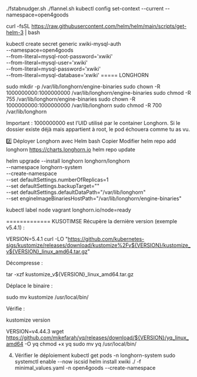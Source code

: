 ./fstabnudger.sh
./flannel.sh
kubectl config set-context --current --namespace=open4goods

curl -fsSL https://raw.githubusercontent.com/helm/helm/main/scripts/get-helm-3 | bash

kubectl create secret generic xwiki-mysql-auth \
  --namespace=open4goods \
  --from-literal=mysql-root-password='xwiki' \
  --from-literal=mysql-user='xwiki' \
  --from-literal=mysql-password='xwiki' \
  --from-literal=mysql-database='xwiki'
===== LONGHORN

sudo mkdir -p /var/lib/longhorn/engine-binaries
sudo chown -R 1000000000:1000000000 /var/lib/longhorn/engine-binaries
sudo chmod -R 755 /var/lib/longhorn/engine-binaries
sudo chown -R 1000000000:1000000000 /var/lib/longhorn
sudo chmod -R 700 /var/lib/longhorn

Important : 1000000000 est l’UID utilisé par le container Longhorn. Si le dossier existe déjà mais appartient à root, le pod échouera comme tu as vu.

2️⃣ Déployer Longhorn avec Helm
bash
Copier
Modifier
helm repo add longhorn https://charts.longhorn.io
helm repo update

helm upgrade --install longhorn longhorn/longhorn \
  --namespace longhorn-system \
  --create-namespace \
  --set defaultSettings.numberOfReplicas=1 \
  --set defaultSettings.backupTarget="" \
  --set defaultSettings.defaultDataPath="/var/lib/longhorn" \
  --set engineImageBinariesHostPath="/var/lib/longhorn/engine-binaries"


kubectl label node vagrant longhorn.io/node=ready
 
============= KUSOTIMSE
Récupère la dernière version (exemple v5.4.1) :

VERSION=5.4.1
curl -LO "https://github.com/kubernetes-sigs/kustomize/releases/download/kustomize%2Fv${VERSION}/kustomize_v${VERSION}_linux_amd64.tar.gz"


Décompresse :

tar -xzf kustomize_v${VERSION}_linux_amd64.tar.gz


Déplace le binaire :

sudo mv kustomize /usr/local/bin/


Vérifie :

kustomize version


VERSION=v4.44.3
wget https://github.com/mikefarah/yq/releases/download/${VERSION}/yq_linux_amd64 -O yq
chmod +x yq
sudo mv yq /usr/local/bin/



4. Vérifier le déploiement
kubectl get pods -n longhorn-system
sudo systemctl enable --now iscsid
helm install xwiki ./ -f minimal_values.yaml -n open4goods --create-namespace


